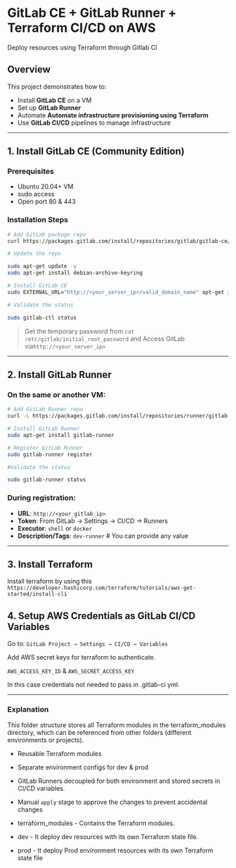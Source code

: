 # GitLab CE + GitLab Runner + Terraform CI/CD on AWS

Deploy resources using Terraform through Gitlab CI 

## Overview

This project demonstrates how to:
- Install **GitLab CE** on a VM
- Set up **GitLab Runner**
- Automate **Automate infrastructure provisioning using Terraform**
- Use **GitLab CI/CD** pipelines to manage infrastructure

---

## 1. Install GitLab CE (Community Edition)

### Prerequisites
- Ubuntu 20.04+ VM
- sudo access
- Open port 80 & 443

### Installation Steps

```bash
# Add GitLab package repo
curl https://packages.gitlab.com/install/repositories/gitlab/gitlab-ce/script.deb.sh | sudo bash

# Update the repo

sudo apt-get update -y
sudo apt-get install debian-archive-keyring 

# Install GitLab CE
sudo EXTERNAL_URL="http://<your_server_ip>/valid_domain_name" apt-get install gitlab-ce

# Validate the status

sudo gitlab-ctl status

```

> Get the temporary password from `cat /etc/gitlab/initial_root_password` and Access GitLab via`http://<your_server_ip>`

---

## 2. Install GitLab Runner

### On the same or another VM:

```bash
# Add GitLab Runner repo
curl -L https://packages.gitlab.com/install/repositories/runner/gitlab-runner/script.deb.sh | sudo bash

# Install GitLab Runner
sudo apt-get install gitlab-runner

# Register GitLab Runner
sudo gitlab-runner register

#Validate the status

sudo gitlab-runner status 
```

### During registration:
- **URL**: `http://<your_gitlab_ip>`
- **Token**: From GitLab → Settings → CI/CD → Runners
- **Executor**: `shell` or `docker`
- **Description/Tags**: `dev-runner` # You can provide any value

---

## 3. Install Terraform

Install terraform by using this `https://developer.hashicorp.com/terraform/tutorials/aws-get-started/install-cli`

## 4. Setup AWS Credentials as GitLab CI/CD Variables

Go to:
`GitLab Project → Settings → CI/CD → Variables`

Add AWS secret keys for terraform to authenticate.

`AWS_ACCESS_KEY_ID` & `AWS_SECRET_ACCESS_KEY` 

In this case credentials not needed to pass in .gitlab-ci yml.

---

###  Explanation
This folder structure stores all Terraform modules in the terraform_modules directory, which can be referenced from other folders (different environments or projects).

- Reusable Terraform modules
- Separate environment configs for dev & prod
- GitLab Runners decoupled for both environment and stored secrets in CI/CD variables.
- Manual `apply` stage  to approve the changes to prevent accidental changes

- terraform_modules -  Contains the Terraform modules.

- dev -  It deploy dev resources with its own Terraform state file.
- prod - It deploy Prod environment resources with its own Terraform state file

